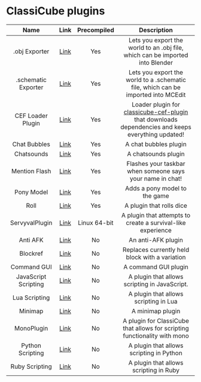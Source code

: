 # ClassiCube plugins
|Name|Link|Precompiled|Description|
|:-:|:-:|:-:|:-:|
|.obj Exporter|[Link](https://github.com/ClassiCube/ClassiCube-Plugins/tree/master/ObjExporter)|Yes|Lets you export the world to an .obj file, which can be imported into Blender|
|.schematic Exporter|[Link](https://github.com/ClassiCube/ClassiCube-Plugins/tree/master/SchematicExporter)|Yes|Lets you export the world to a .schematic file, which can be imported into MCEdit|
|CEF Loader Plugin|[Link](https://github.com/SpiralP/classicube-cef-loader-plugin/)|Yes|Loader plugin for [classicube-cef-plugin](https://github.com/SpiralP/classicube-cef-plugin) that downloads dependencies and keeps everything updated!|
|Chat Bubbles|[Link](https://github.com/SpiralP/classicube-chat-bubbles-plugin)|Yes|A chat bubbles plugin|
|Chatsounds|[Link](https://github.com/SpiralP/classicube-chatsounds-plugin)|Yes|A chatsounds plugin|
|Mention Flash|[Link](https://github.com/SpiralP/classicube-mention-flash-plugin)|Yes|Flashes your taskbar when someone says your name in chat!|
|Pony Model|[Link](https://github.com/ClassiCube/ClassiCube-Plugins/tree/master/Pony)|Yes|Adds a pony model to the game|
|Roll|[Link](https://github.com/SpiralP/rust-classicube-roll-plugin)|Yes|A plugin that rolls dice|
|ServyvalPlugin|[Link](https://github.com/yomcube/ClassiCubeServyvalPlugin)|Linux 64-bit|A plugin that attempts to create a survival-like experience|
|Anti AFK|[Link](https://github.com/SpiralP/classicube-anti-afk-plugin)|No|An anti-AFK plugin|
|Blockref|[Link](https://github.com/SpiralP/classicube-blockref-plugin)|No|Replaces currently held block with a variation|
|Command GUI|[Link](https://github.com/SpiralP/classicube-command-gui-plugin)|No|A command GUI plugin|
|JavaScript Scripting|[Link](https://github.com/ClassiCube/ClassiCube-Plugins/tree/master/Scripting/JavaScript)|No|A plugin that allows scripting in JavaScript.|
|Lua Scripting|[Link](https://github.com/ClassiCube/ClassiCube-Plugins/tree/master/Scripting/Lua)|No|A plugin that allows scripting in Lua|
|Minimap|[Link](https://github.com/SpiralP/rust-classicube-minimap-plugin)|No|A minimap plugin|
|MonoPlugin|[Link](https://github.com/yomcube/ClassiCubeMonoPlugin)|No|A plugin for ClassiCube that allows for scripting functionality with mono|
|Python Scripting|[Link](https://github.com/ClassiCube/ClassiCube-Plugins/tree/master/Scripting/Python)|No|A plugin that allows scripting in Python|
|Ruby Scripting|[Link](https://github.com/ClassiCube/ClassiCube-Plugins/tree/master/Scripting/Ruby)|No|A plugin that allows scripting in Ruby|
